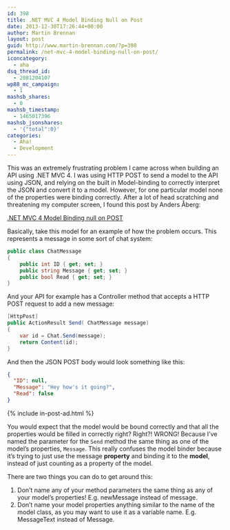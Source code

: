 ```yaml
---
id: 398
title: .NET MVC 4 Model Binding Null on Post
date: 2013-12-30T17:26:44+00:00
author: Martin Brennan
layout: post
guid: http://www.martin-brennan.com/?p=398
permalink: /net-mvc-4-model-binding-null-on-post/
iconcategory:
  - aha
dsq_thread_id:
  - 2081204107
wp88_mc_campaign:
  - 1
mashsb_shares:
  - 0
mashsb_timestamp:
  - 1465017396
mashsb_jsonshares:
  - '{"total":0}'
categories:
  - Aha!
  - Development
---
```

This was an extremely frustrating problem I came across when building an API using .NET MVC 4. I was using HTTP POST to send a model to the API using JSON, and relying on the built in Model-binding to correctly interpret the JSON and convert it to a model. However, for one particular model none of the properties were binding correctly. After a lot of head scratching and threatening my computer screen, I found this post by Anders Åberg<!--more-->:

[.NET MVC 4 Model Binding null on POST](http://ideasof.andersaberg.com/idea/9/net-mvc-4-model-binding-null-on-post)

Basically, take this model for an example of how the problem occurs. This represents a message in some sort of chat system:

```csharp
public class ChatMessage
{
    public int ID { get; set; }
    public string Message { get; set; }
    public bool Read { get; set; }
}
```

And your API for example has a Controller method that accepts a HTTP POST request to add a new message:

```csharp
[HttpPost]
public ActionResult Send( ChatMessage message)
{
    var id = Chat.Send(message);
    return Content(id);
}
```

And then the JSON POST body would look something like this:

```json
{
  "ID": null,
  "Message": "Hey how's it going?",
  "Read": false
}
```

{% include in-post-ad.html %}

You would expect that the model would be bound correctly and that all the properties would be filled in correctly right? Right?! WRONG! Because I&#8217;ve named the parameter for the `Send` method the same thing as one of the model&#8217;s properties, `Message`. This really confuses the model binder because it&#8217;s trying to just use the message **property** and binding it to the **model**, instead of just counting as a property of the model.

There are two things you can do to get around this:

  1. Don&#8217;t name any of your method parameters the same thing as any of your model&#8217;s properties! E.g. newMessage instead of message.
  2. Don&#8217;t name your model properties anything similar to the name of the model class, as you may want to use it as a variable name. E.g. MessageText instead of Message.
